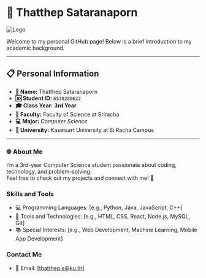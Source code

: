 # 🌟 Thatthep Sataranaporn  

![Logo](https://avatars.githubusercontent.com/u/149820009?v=4)

Welcome to my personal GitHub page! Below is a brief introduction to my academic background.  

---

## 📋 Personal Information  
- **👤 Name:** Thatthep Sataranaporn  
- **🆔 Student ID:** `6530200622`  
- **🎓 Class Year:** **3rd Year**  
- **🔬 Faculty:** Faculty of Science at Sriracha  
- **💻 Major:** *Computer Science* 
- **🏫 University:** Kasetsart University at Si Racha Campus

---

### 🌐 About Me  
I’m a 3rd-year Computer Science student passionate about coding, technology, and problem-solving.  
Feel free to check out my projects and connect with me! 🚀  

### Skills and Tools
- 💻 Programming Languages: [e.g., Python, Java, JavaScript, C++]
- 🔧 Tools and Technologies: [e.g., HTML, CSS, React, Node.js, MySQL, Git]
- 📚 Special Interests: [e.g., Web Development, Machine Learning, Mobile App Development]

### Contact Me
- 📧 Email: [thatthep.s@ku.th]
